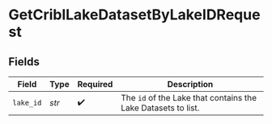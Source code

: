 # GetCriblLakeDatasetByLakeIDRequest


## Fields

| Field                                                                    | Type                                                                     | Required                                                                 | Description                                                              |
| ------------------------------------------------------------------------ | ------------------------------------------------------------------------ | ------------------------------------------------------------------------ | ------------------------------------------------------------------------ |
| `lake_id`                                                                | *str*                                                                    | :heavy_check_mark:                                                       | The <code>id</code> of the Lake that contains the Lake Datasets to list. |